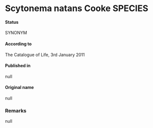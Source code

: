 # Scytonema natans Cooke SPECIES

#### Status
SYNONYM

#### According to
The Catalogue of Life, 3rd January 2011

#### Published in
null

#### Original name
null

### Remarks
null